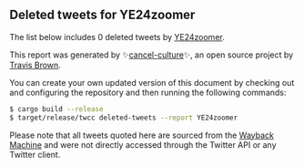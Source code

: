 ## Deleted tweets for YE24zoomer

The list below includes 0 deleted tweets by
[YE24zoomer](https://twitter.com/YE24zoomer).



This report was generated by ✨[cancel-culture](https://github.com/travisbrown/cancel-culture)✨,
an open source project by [Travis Brown](https://twitter.com/travisbrown).

You can create your own updated version of this document by checking out and configuring the
repository and then running the following commands:

```bash
$ cargo build --release
$ target/release/twcc deleted-tweets --report YE24zoomer
```

Please note that all tweets quoted here are sourced from the
[Wayback Machine](https://web.archive.org) and were not directly accessed through the Twitter API or
any Twitter client.

